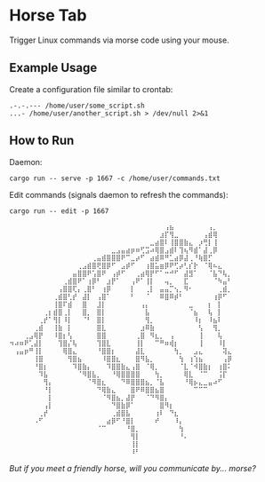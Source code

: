 # Horse Tab

Trigger Linux commands via morse code using your mouse.

## Example Usage

Create a configuration file similar to crontab:

```
.-.-.--- /home/user/some_script.sh
...- /home/user/another_script.sh > /dev/null 2>&1
```

## How to Run

Daemon:

```
cargo run -- serve -p 1667 -c /home/user/commands.txt
```

Edit commands (signals daemon to refresh the commands):

```
cargo run -- edit -p 1667
```


```
⠀⠀⠀⠀⠀⠀⠀⠀⠀⠀⠀⠀⠀⠀⠀⠀⠀⠀⠀⠀⠀⠀⠀⠀⠀⠀⠀⠀⠀⠀⠀⠀⢠⣦⠀⠀⠀⠀⠀⠀⠀⢠⡀⠀⠀⠀
⠀⠀⠀⠀⠀⠀⠀⠀⠀⠀⠀⠀⠀⠀⠀⠀⠀⠀⠀⠀⠀⠀⠀⠀⠀⠀⠀⠀⠀⠀⠀⣰⡏⢻⣀⠀⠀⠀⠀⠀⢠⣾⢿⠀⠀⠀
⠀⠀⠀⠀⠀⠀⠀⠀⠀⠀⠀⠀⠀⠀⠀⠀⠀⠀⠀⠀⠀⠀⠀⠀⠀⠀⠀⠀⠀⣀⣴⣿⠇⢸⣿⣿⣷⣄⠀⡰⢛⡇⢸⠀⠀⠀
⠀⠀⠀⠀⠀⠀⠀⠀⠀⠀⠀⠀⠀⠀⠀⠀⠀⠀⠀⠀⠀⣀⣠⣤⣴⡶⠶⢋⣩⠴⢿⣿⣠⣾⠇⢹⢦⠻⣾⠁⣼⢀⡿⠀⠀⠀
⠀⠀⠀⠀⠀⠀⠀⠀⠀⠀⠀⠀⠀⠀⠀⠀⠀⢀⣤⣾⣿⣿⣿⠟⠉⣀⡴⠋⠀⣴⣾⠿⠛⣁⣴⡿⣼⢀⠘⢷⣿⡋⠀⠀⠀⠀
⠀⠀⠀⠀⠀⠀⠀⠀⠀⠀⠀⠀⠀⠀⢀⣠⣾⣿⢟⣿⡿⠋⠀⣠⡾⠋⠀⠀⢰⣿⣥⣶⡿⠟⢋⡴⢃⡎⡗⠀⠈⢿⠦⣄⠀⠀
⠀⠀⠀⠀⠀⠀⠀⠀⠀⠀⠀⠀⠀⣤⣿⣿⠟⢡⣿⠟⠀⢠⡾⠋⠀⠀⢀⣴⢿⡟⠋⠁⠒⠚⠋⠀⣼⣻⠁⠀⠀⠈⣧⠙⢧⡀
⠀⠀⠀⠀⠀⠀⠀⠀⠀⠀⠀⢀⣾⣿⠟⠁⢰⡿⠃⠀⣰⡟⠁⠀⠀⢠⠟⠁⢸⡇⠀⠀⢤⡀⠀⠀⣏⠀⠀⠀⠀⠀⠈⠳⣤⠃
⠀⠀⠀⠀⠀⠀⠀⠀⠀⠀⢠⣿⣿⢏⡄⢀⣿⠃⠀⢰⡿⠀⠀⠀⠀⡇⠀⠀⢀⡇⠀⣤⣤⡉⢢⡀⠻⠂⠀⠀⠀⠀⠀⢀⣾⡀
⠀⠀⠀⠀⠀⠀⠀⠀⠀⢀⣾⣿⢃⡞⠀⣼⡇⠀⢠⣿⠁⠀⠀⠀⠀⠃⠀⠀⠈⠀⠀⠿⣿⠿⡾⠃⠀⠀⠀⠀⠀⠀⢰⡿⠋⠀
⠀⠀⠀⠀⠀⠀⠀⠀⠀⢸⣿⠏⣾⠀⠀⣿⠀⠀⣸⡇⠀⠀⠀⠀⠀⠀⠀⢠⡄⠀⠀⠀⠀⠀⠀⠀⠀⣀⠀⠀⠀⡆⠀⡇⠀⠀
⠀⠀⠀⠀⠀⠀⠀⢀⡆⣾⣿⢀⡇⠀⠀⣿⡀⠀⣿⡇⠀⠀⠀⠀⠀⠀⠀⠀⣧⠀⠀⠀⠀⠀⠀⠀⠀⠈⣦⠀⠀⢧⠀⡇⠀⠀
⠀⠀⠀⠀⠀⠀⢀⡞⠁⢻⡇⠸⡇⠀⠀⠈⠃⠀⣿⡇⠀⠀⠀⠀⠀⠀⠀⠀⢻⡀⠀⠀⠀⠀⠀⠀⠀⠀⠸⡆⠀⠸⣦⠇⠀⠀
⠀⠀⠀⠀⠀⢀⣾⠀⠀⢸⣷⠀⡇⠀⠀⠀⠀⠀⣿⣇⠀⠀⠀⠀⠀⠀⠀⣰⠿⣷⠀⠀⠀⠀⠀⠀⠀⠀⠀⢣⠀⠀⢻⡀⠀⠀
⠀⠀⠀⢀⣠⢿⡟⠀⠀⠸⣿⡆⢣⠀⠀⠀⠀⠀⣿⣿⠀⠀⠀⠀⠀⠀⢀⣿⠀⠻⣆⡀⠀⢠⠀⠀⠀⠀⠀⢸⠀⠀⠀⢧⠀⠀
⠲⠴⠶⠟⢁⣼⡇⠀⠀⠀⢹⣿⡌⢧⠀⠀⠀⠀⢹⣿⣇⠀⠀⠀⠀⠀⢸⡇⠀⠀⠉⠛⠶⢾⡆⠀⠀⠀⠀⢸⠀⠀⠀⠸⡇⠀
⠀⢠⣤⡶⠛⢸⡇⠀⠀⠀⠀⢿⣿⣄⠀⠀⠀⠀⠘⣿⣿⡆⠀⠀⠀⠀⣼⣇⠀⠀⠀⠀⠀⠀⢳⡀⠀⠀⣠⣄⠀⠀⠀⠀⢽⣄
⠀⠀⠀⠀⠀⢸⣿⠀⠀⠀⠀⠀⢻⣿⣦⠀⠀⠀⠀⠸⣿⣿⣆⠀⠀⠀⣿⠻⣧⡀⠀⠀⠀⠀⠀⢳⠀⢰⢱⣦⠀⠀⠀⠀⢠⡿
⠀⠀⠀⠀⠀⠘⣿⡆⠀⠀⠀⠀⠀⠹⣿⣷⡄⠀⠀⠀⠹⣿⣿⣷⣄⢠⣿⠀⠈⢿⡀⠀⠀⠀⠀⠈⣇⠈⠺⣿⣷⡆⠀⢰⣿⠅
⠀⠀⠀⠀⠀⠀⠹⣧⠀⠀⠀⠀⠀⠀⠈⠻⣿⣧⡀⠀⠀⠘⢿⣿⣿⣿⣿⠀⠀⠀⢳⡀⠀⠀⠀⠀⢿⣇⠀⠈⠉⠀⠀⢨⡏⠀
⠀⠀⠀⠀⠀⠀⠀⢻⡄⠀⠀⠀⠀⠀⠀⠀⠈⠻⣿⣆⠀⠀⠀⠙⠿⣿⣿⣿⣦⡀⠈⣧⠀⠀⠀⠀⠘⢿⡦⣄⣀⣤⠴⠋⠀⠀
⠀⠀⠀⠀⠀⠀⠀⠘⡇⠀⠀⠀⠀⠀⠀⠀⠀⠀⠙⢿⣷⣄⠀⠀⠀⣿⠟⠿⣿⣿⣦⣿⠀⠀⠀⠀⠀⠀⠉⠉⠉⠀⠀⠀⠀⠀
⠀⠀⠀⠀⠀⠀⠀⠀⡇⠀⠀⠀⠀⠀⠀⠀⠀⠀⠀⠈⠻⣿⣦⡀⣼⡟⠀⠀⠈⠙⠻⣿⡄⠀⠀⠀⠀⠀⠀⠀⠀⠀⠀⠀⠀⠀
⠀⠀⠀⠀⠀⠀⠀⢠⡇⠀⠀⠀⠀⠀⠀⠀⠀⠀⠀⠀⠀⠙⣿⣷⡿⠁⠀⠀⠀⠀⠀⣿⠻⡆⠀⠀⠀⠀⠀⠀⠀⠀⠀⠀⠀⠀
⠀⠀⠀⠀⠀⠀⢀⡞⠀⠀⠀⠀⠀⠀⠀⠀⠀⠀⠀⠀⠀⢀⣾⣿⣧⠀⠀⠀⠀⠀⢰⠇⠀⠙⣆⠀⠀⠀⠀⠀⠀⠀⠀⠀⠀⠀
⠀⠀⠀⠀⠀⠠⠋⠀⠀⠀⠀⠀⠀⠀⠀⠀⠀⠀⠀⠀⣴⡿⠋⠘⣿⡇⠀⠀⠀⠀⠞⠀⠀⠀⠸⡄⠀⠀⠀⠀⠀⠀⠀⠀⠀⠀
⠀⠀⠀⠀⠀⠀⠀⠀⠀⠀⠀⠀⠀⠀⠀⠀⠀⠀⠈⠉⠀⠀⠀⠀⠘⣿⡀⠀⠀⠀⠀⠀⠀⠀⠀⢳⠀⠀⠀⠀⠀⠀⠀⠀⠀⠀
⠀⠀⠀⠀⠀⠀⠀⠀⠀⠀⠀⠀⠀⠀⠀⠀⠀⠀⠀⠀⠀⠀⠀⠀⠀⢻⡇⠀⠀⠀⠀⠀⠀⠀⠀⠘⠄⠀⠀⠀⠀⠀⠀⠀⠀⠀
⠀⠀⠀⠀⠀⠀⠀⠀⠀⠀⠀⠀⠀⠀⠀⠀⠀⠀⠀⠀⠀⠀⠀⠀⠀⢸⡇⠀⠀⠀⠀⠀⠀⠀⠀⠀⠀⠀⠀⠀⠀⠀⠀⠀⠀⠀
⠀⠀⠀⠀⠀⠀⠀⠀⠀⠀⠀⠀⠀⠀⠀⠀⠀⠀⠀⠀⠀⠀⠀⠀⠀⠸⠃⠀⠀⠀⠀⠀⠀⠀⠀⠀⠀⠀⠀⠀⠀⠀⠀⠀⠀⠀
```

*But if you meet a friendly horse, will you communicate by... morse?*
